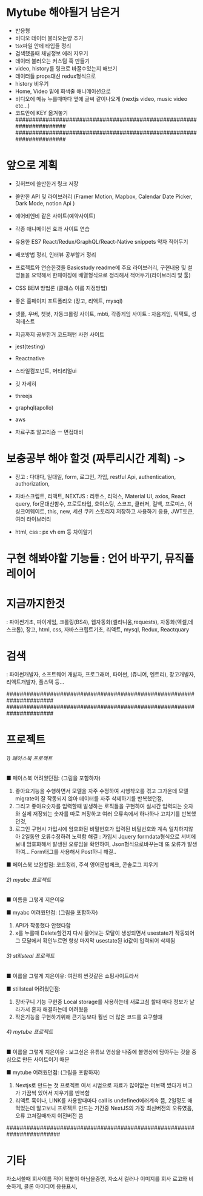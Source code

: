 # Mytube 해야될거 남은거
- 반응형
- 비디오 데이터 불러오는양 추가
- tsx파일 안에 타입들 정리
- 검색했을때 채널정보 에러 지우기
- 데이터 불러오는 커스텀 훅 만들기
- video, history를 링크로 바꿀수있는지 해보기
- 데이터들 props대신 redux형식으로
- history 비우기
- Home, Video 밑에 회색줄 애니메이션으로
- 비디오에 메뉴 누를때마다 옆에 글씨 같이나오게 (nextjs video, music video etc...)
- 코드안에 KEY 옮겨놓기
#####################################################################
#####################################################################
# 앞으로 계획
- 깃허브에 쓸만한거 링크 저장

- 쓸만한 API 및 라이브러리 (Framer Motion, Mapbox, Calendar Date Picker, Dark Mode, notion Api )

- 에어비엔비 같은 사이트(예약사이트)

- 각종 애니메이션 효과 사이트 연습

- 유용한 ES7 React/Redux/GraphQL/React-Native snippets 약자 적어두기

- 배포방법 정리, 인터뷰 공부할거 정리

- 프로젝트와 연습한것들 Basicstudy readme에 주요 라이브러리, 구현내용 및 설명들을 요약해서
한페이징에 배열형식으로 정리해서 적어두기(라이브러리 및 툴)

- CSS BEM 방법론 (클래스 이름 지정방법)

- 좋은 홈페이지 포트폴리오 (장고, 리액트, mysql)
- 넷플, 우버, 챗봇, 자동크롤링 사이트, mbti, 각종게임 사이트 : 자음게임, 틱택토, 성격테스트
- 지금까지 공부한거 코드패턴 사전 사이트

- jest(testing)
- Reactnative
- 스타일컴포넌트, 머티리얼ui
- 깃 자세히
- threejs
- graphql(apollo)
- aws

- 자료구조 알고리즘
ㅡ 면접대비


# 보충공부 해야 할것 (짜투리시간 계획) -> 
- 장고 : 다대다, 일대일, form, 로그인, 가입, restful Api, authentication, authorization,
- 자바스크립트, 리액트, NEXTJS : 리듀스, 리덕스, Material UI, axios, React query, for문대신함수, 프로토타입, 호이스팅, 스코프, 클러저,
컬백, 프로미스, 어싱크어웨이트, this, new, 세션 쿠키 스토리지 저장하고 사용하기 응용, JWT토큰, 여러 라이브러리

- html, css : px vh em 등 차이알기


# 구현 해봐야할 기능들 : 언어 바꾸기, 뮤직플레이어


# 지금까지한것
: 파이썬기초, 파이게임, 크롤링(BS4), 웹자동화(셀리니움,requests), 자동화(엑셀,데스크톱),
장고, html, css, 자바스크립트기초, 리액트, mysql, Redux, Reactquary

# 검색 
: 파이썬개발자, 소프트웨어 개발자, 프로그래머, 파이썬, (쥬니어, 엔트리), 장고개발자, 리액트개발자, 풀스택 등...



######################################################################
######################################################################
# 프로젝트

###### 1) 페이스북 프로젝트

■ 페이스북 어려웠던점: (그림을 포함하자)
1. 좋아요기능을 수행하면서 모델을 자주 수정하여 시행착오를 겪고 그가운데 모델 migrate이 잘 작동되지 않아 데이터를 자주 삭제하기를 반복했던점,
2. 그리고 좋아요숫자를 입력할때 발생하는 로직들을 구현하여 실시간 입력되는 숫자와 실제 저장되는 숫자를 따로 저장하고
여러 오류속에서 하나하나 고치기를 반복했던것,
3. 로그인 구현시 가입시에 암호화된 비밀번호가 입력된 비밀번호와 계속 일치하지않아 2일동안 오류수정하려 노력함
해결 : 가입시 Jquery formdata형식으로 서버에 보내 암호화해서 발생된 오류임을 확인하여, Json형식으로바꾸는데
또 오류가 발생하여... Form태그를 사용해서 Post하니 해결..

■ 페이스북 보완할점: 
코드정리, 주석 영어문법체크, 콘솔로그 지우기

###### 2) myabc 프로젝트
■ 이름을 그렇게 지은이유

■ myabc 어려웠던점: (그림을 포함하자)
1. API가 작동했다 안했다함
2. x를 누를때 Delete할건지 다시 물어보는 모달이 생성되면서 usestate가 작동되어
그 모달에서 확인누르면 항상 마지막 usestate된 id값이 입력되어 삭제됨


###### 3) stillsteal 프로젝트
■ 이름을 그렇게 지은이유:
여전히 싼것같은 쇼핑사이트라서

■ stillsteal 어려웠던점:
1. 장바구니 기능 구현중 Local storage를 사용하는데 새로고침 할때 마다 정보가 날라가서 혼자 해결하는데 어려웠음
2. 작은기능을 구현하기위해 큰기능보다 훨씬 더 많은 코드를 요구할떄


###### 4) mytube 프로젝트
■ 이름을 그렇게 지은이유 : 보고싶은 유튜브 영상을 나중에 볼영상에 담아두는 것을 중심으로 만든 사이트이기 때문

■ mytube 어려웠던점: (그림을 포함하자)
1. Nextjs로 만드는 첫 프로젝트 여서 시범으로 자료가 많이없는 터보팩 썼다가 버그가 가끔씩 있어서 지우기를 반복함
2. 리액트 훅이나, LINK를 사용할때마다 call is undefined에러계속 뜸, 2일정도 애먹었는데 알고보니 프로젝트 만드는 기간중
NextJS의 가장 최신버전의 오류였음, 오류 고쳐질때까지 이전버전 씀

########################################################################


# 기타
자소서쓸때 회사이름 적어 복붙이 아님을증명,
자소서 컬러나 이미지를 회사 로고와 비슷하게, 클론 아이디어 응용표시,


